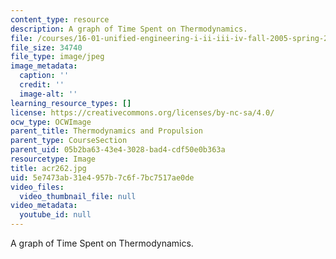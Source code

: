 ```yaml
---
content_type: resource
description: A graph of Time Spent on Thermodynamics.
file: /courses/16-01-unified-engineering-i-ii-iii-iv-fall-2005-spring-2006/5e7473ab31e4957b7c6f7bc7517ae0de_acr262.jpg
file_size: 34740
file_type: image/jpeg
image_metadata:
  caption: ''
  credit: ''
  image-alt: ''
learning_resource_types: []
license: https://creativecommons.org/licenses/by-nc-sa/4.0/
ocw_type: OCWImage
parent_title: Thermodynamics and Propulsion
parent_type: CourseSection
parent_uid: 05b2ba63-43e4-3028-bad4-cdf50e0b363a
resourcetype: Image
title: acr262.jpg
uid: 5e7473ab-31e4-957b-7c6f-7bc7517ae0de
video_files:
  video_thumbnail_file: null
video_metadata:
  youtube_id: null
---
```

A graph of Time Spent on Thermodynamics.